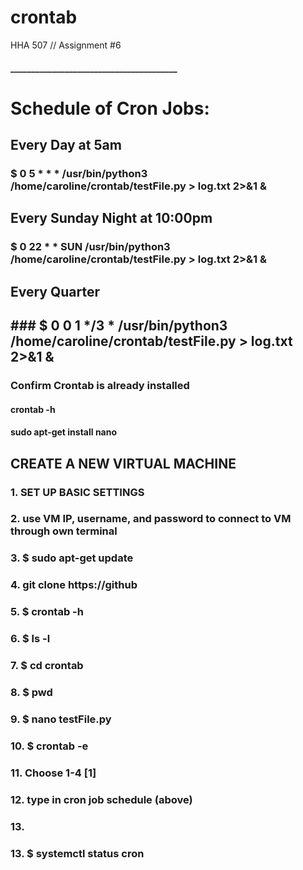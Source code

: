 # crontab
HHA 507 // Assignment #6

#### ________________________________________
# Schedule of Cron Jobs:
## Every Day at 5am
### $ 0 5 * * * /usr/bin/python3 /home/caroline/crontab/testFile.py > log.txt 2>&1 &

## Every Sunday Night at 10:00pm
### $ 0 22 * * SUN /usr/bin/python3 /home/caroline/crontab/testFile.py > log.txt 2>&1 &

## Every Quarter
## ### $ 0 0 1 */3 * /usr/bin/python3 /home/caroline/crontab/testFile.py > log.txt 2>&1 &


### Confirm Crontab is already installed
#### crontab -h
#### sudo apt-get install nano

## CREATE A NEW VIRTUAL MACHINE
### 1. SET UP BASIC SETTINGS
### 2. use VM IP, username, and password to connect to VM through own terminal
### 3. $ sudo apt-get update
### 4. git clone https://github
### 5. $ crontab -h
### 6. $ ls -l
### 7. $ cd crontab
### 8. $ pwd
### 9. $ nano testFile.py
### 10. $ crontab -e
### 11. Choose 1-4 [1]
### 12. type in cron job schedule (above)
### 13. 
### 13. $ systemctl status cron